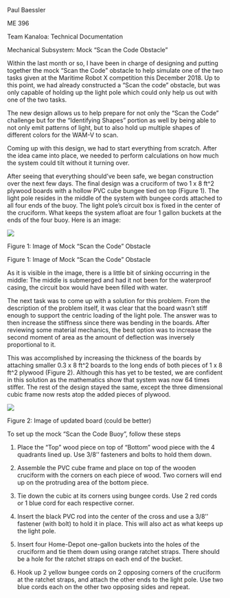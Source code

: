 Paul Baessler

ME 396

Team Kanaloa: Technical Documentation

Mechanical Subsystem: Mock “Scan the Code Obstacle”

Within the last month or so, I have been in charge of designing and putting
together the mock “Scan the Code” obstacle to help simulate one of the two tasks
given at the Maritime Robot X competition this December 2018. Up to this point,
we had already constructed a “Scan the code” obstacle, but was only capable of
holding up the light pole which could only help us out with one of the two
tasks.

The new design allows us to help prepare for not only the “Scan the Code”
challenge but for the “Identifying Shapes” portion as well by being able to not
only emit patterns of light, but to also hold up multiple shapes of different
colors for the WAM-V to scan.

Coming up with this design, we had to start everything from scratch. After the
idea came into place, we needed to perform calculations on how much the system
could tilt without it turning over.

After seeing that everything should’ve been safe, we began construction over the
next few days. The final design was a cruciform of two 1 x 8 ft\^2 plywood
boards with a hollow PVC cube bungee tied on top (Figure 1). The light pole
resides in the middle of the system with bungee cords attached to all four ends
of the buoy. The light pole’s circuit box is fixed in the center of the
cruciform. What keeps the system afloat are four 1 gallon buckets at the ends of
the four buoy. Here is an image:

![](media/8116d34ee7e973a3a09d427531bfb62c.jpg)

Figure 1: Image of Mock “Scan the Code” Obstacle

Figure 1: Image of Mock “Scan the Code” Obstacle

As it is visible in the image, there is a little bit of sinking occurring in the
middle: The middle is submerged and had it not been for the waterproof casing,
the circuit box would have been filled with water.

The next task was to come up with a solution for this problem. From the
description of the problem itself, it was clear that the board wasn’t stiff
enough to support the centric loading of the light pole. The answer was to then
increase the stiffness since there was bending in the boards. After reviewing
some material mechanics, the best option was to increase the second moment of
area as the amount of deflection was inversely proportional to it.

This was accomplished by increasing the thickness of the boards by attaching
smaller 0.3 x 8 ft\^2 boards to the long ends of both pieces of 1 x 8 ft\^2
plywood (Figure 2). Although this has yet to be tested, we are confident in this
solution as the mathematics show that system was now 64 times stiffer. The rest
of the design stayed the same, except the three dimensional cubic frame now
rests atop the added pieces of plywood.

![](media/63cdce0fbd691f1a873114ce238858b7.jpg)

Figure 2: Image of updated board (could be better)

To set up the mock “Scan the Code Buoy”, follow these steps

1.  Place the “Top” wood piece on top of “Bottom” wood piece with the 4
    quadrants lined up. Use 3/8’’ fasteners and bolts to hold them down.

2.  Assemble the PVC cube frame and place on top of the wooden cruciform with
    the corners on each piece of wood. Two corners will end up on the protruding
    area of the bottom piece.

3.  Tie down the cubic at its corners using bungee cords. Use 2 red cords or 1
    blue cord for each respective corner.

4.  Insert the black PVC rod into the center of the cross and use a 3/8’’
    fastener (with bolt) to hold it in place. This will also act as what keeps
    up the light pole.

5.  Insert four Home-Depot one-gallon buckets into the holes of the cruciform
    and tie them down using orange ratchet straps. There should be a hole for
    the ratchet straps on each end of the bucket.

6.  Hook up 2 yellow bungee cords on 2 opposing corners of the cruciform at the
    ratchet straps, and attach the other ends to the light pole. Use two blue
    cords each on the other two opposing sides and repeat.
